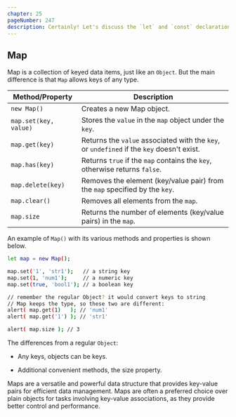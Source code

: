 ```yaml
---
chapter: 25
pageNumber: 247
description: Certainly! Let's discuss the `let` and `const` declarations in the context of ES6 (ECMAScript 2015) and compare them to their ES5 counterparts.
---
```


## Map

Map is a collection of keyed data items, just like an `Object`. But the main difference is that `Map` allows keys of any type.


| Method/Property         | Description                                                                                        |
| ----------------------- | -------------------------------------------------------------------------------------------------- |
| `new Map()`             | Creates a new Map object.                                                                           |
| `map.set(key, value)`   | Stores the `value` in the `map` object under the `key`.                                             |
| `map.get(key)`          | Returns the `value` associated with the `key`, or `undefined` if the `key` doesn't exist.          |
| `map.has(key)`          | Returns `true` if the `map` contains the `key`, otherwise returns `false`.                          |
| `map.delete(key)`       | Removes the element (key/value pair) from the `map` specified by the `key`.                         |
| `map.clear()`           | Removes all elements from the `map`.                                                                |
| `map.size`              | Returns the number of elements (key/value pairs) in the `map`.                                       |


An example of `Map()` with its various methods and properties is shown below.
```sh
let map = new Map();

map.set('1', 'str1');   // a string key
map.set(1, 'num1');     // a numeric key
map.set(true, 'bool1'); // a boolean key

// remember the regular Object? it would convert keys to string
// Map keeps the type, so these two are different:
alert( map.get(1)   ); // 'num1'
alert( map.get('1') ); // 'str1'

alert( map.size ); // 3
```

The differences from a regular `Object`:

* Any keys, objects can be keys.

* Additional convenient methods, the size property.


Maps are a versatile and powerful data structure that provides key-value pairs for efficient data management.
Maps are often a preferred choice over plain objects for tasks involving key-value associations, as they provide better control and performance.
